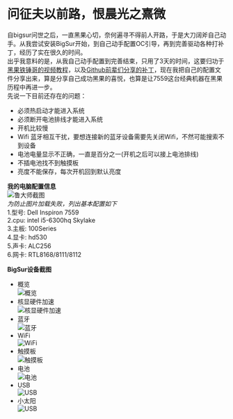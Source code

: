 # 问征夫以前路，恨晨光之熹微
   自bigsur问世之后，一直黑果心切，奈何遍寻不得前人开路，于是大刀阔斧自己动手。从我尝试安装BigSur开始，到自己动手配置OC引导，再到完善驱动各种打补丁，经历了实在很久的时间。  
   出乎我意料的是，从我自己动手配置到完善结束，只用了3天的时间，这要归功于[黑果铁锤哥的视频教程](https://www.bilibili.com/video/BV1DZ4y137XB)，以及[Github前辈们分享的补丁](https://github.com/daliansky/OC-little)，现在我把自己的配置文件分享出来，算是分享自己成功黑果的喜悦，也算是让7559这台经典机器在黑果历程中再进一步。  
   先说一下目前还存在的问题：
   * 必须热启动才能进入系统
   * 必须断开电池排线才能进入系统
   * 开机比较慢
   * Wifi 蓝牙相互干扰，要想连接新的蓝牙设备需要先关闭Wifi，不然可能搜索不到设备
   * 电池电量显示不正确，一直是百分之一(开机之后可以接上电池排线)
   * 不插电池找不到触摸板
   * 亮度不能保存，每次开机回到默认亮度  
   
**我的电脑配置信息**  
![鲁大师截图](https://github.com/worship76/dell7559_Hackintosh_BigSur/blob/main/电脑配置.jpg)  
_为防止图片加载失败，列出基本配置如下_  
1.型号:  Dell Inspiron 7559  
2.cpu:  intel i5-6300hq  Skylake  
3.主板:  100Series  
4.显卡:  hd530  
5.声卡:  ALC256  
6.网卡:  RTL8168/8111/8112  


**BigSur设备截图**  
  * 概览  
  ![概览](https://github.com/worship76/dell7559_Hackintosh_BigSur/blob/main/概览.png)
  * 核显硬件加速  
  ![核显硬件加速](https://github.com/worship76/dell7559_Hackintosh_BigSur/blob/main/硬件加速.png)
  * 蓝牙  
  ![蓝牙](https://github.com/worship76/dell7559_Hackintosh_BigSur/blob/main/蓝牙.png)
  * WiFi  
  ![WiFi](https://github.com/worship76/dell7559_Hackintosh_BigSur/blob/main/WiFi.png)
  * 触摸板  
  ![触摸板](https://github.com/worship76/dell7559_Hackintosh_BigSur/blob/main/触摸板.png)
  * 电池  
  ![电池](https://github.com/worship76/dell7559_Hackintosh_BigSur/blob/main/触摸板.png)
  * USB  
  ![USB](https://github.com/worship76/dell7559_Hackintosh_BigSur/blob/main/USB.png)
  * 小太阳  
  ![USB](https://github.com/worship76/dell7559_Hackintosh_BigSur/blob/main/小太阳.png) 


